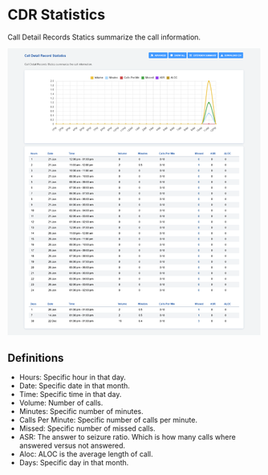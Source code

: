 # CDR Statistics

Call Detail Records Statics summarize the call information.

![image](../_static/images/Status/cdr_statistics/fusionpbx_call_detail_record_statistics.png)

## Definitions

-   Hours: Specific hour in that day.
-   Date: Specific date in that month.
-   Time: Specific time in that day.
-   Volume: Number of calls.
-   Minutes: Specific number of minutes.
-   Calls Per Minute: Specific number of calls per minute.
-   Missed: Specific number of missed calls.
-   ASR: The answer to seizure ratio. Which is how many calls where
    answered versus not answered.
-   Aloc: ALOC is the average length of call.
-   Days: Specific day in that month.

